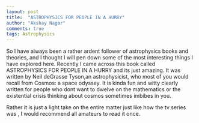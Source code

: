 ```yaml
---
layout: post
title:  "ASTROPHYSICS FOR PEOPLE IN A HURRY"
author: "Akshay Nagar"
comments: true
tags: Astrophysics
---
```


So I have always been a rather ardent follower of astrophysics books and theories, and I thought I will pen down some of the most interesting things I have explored here.
Recently I came across this book called ASTROPHYSICS FOR PEOPLE IN A HURRY and its just amazing.
It was written by Neil deGrasse Tyson,an astrophysicist, who most of you would recall from Cosmos: a space odyssey.
It is kinda fun and witty clearly written for people who dont want to dwelve on the mathematics or the existential crisis thinking about cosmos sometimes imbibes in you.

Rather it is just a light take on the entire matter just like how the tv series was , I would recommend all amateurs to read it once.

